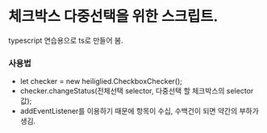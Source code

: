 # 체크박스 다중선택을 위한 스크립트.  
typescript 연습용으로 ts로 만들어 봄.  

### 사용법  
 - let checker = new heiliglied.CheckboxChecker();
 - checker.changeStatus(전체선택 selector, 다중선택 할 체크박스의 selector값);
 - addEventListener를 이용하기 때문에 항목이 수십, 수백건이 되면 약간의 부하가 생김.
